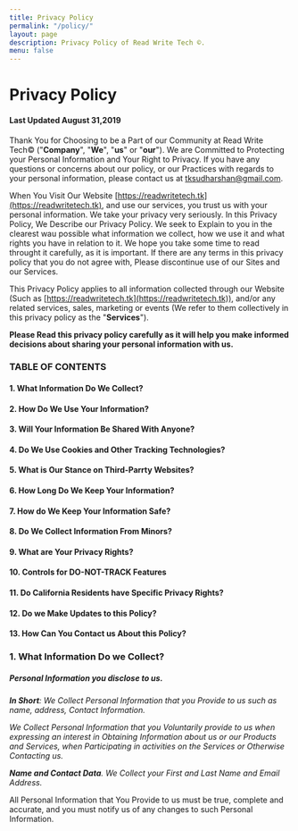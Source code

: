 ```yaml
---
title: Privacy Policy
permalink: "/policy/"
layout: page
description: Privacy Policy of Read Write Tech ©️.
menu: false
---
```


# Privacy Policy
#### Last Updated August 31,2019

Thank You for Choosing to be a Part of  our Community at Read Write Tech©️ ("<b>Company</b>", "<b>We</b>", "<b>us</b>" or "<b>our</b>"). We are Committed to Protecting your Personal Information and Your Right to Privacy. If you have any questions or concerns about our policy, or our Practices with regards to your personal information, please contact us at [tksudharshan@gmail.com](mailto:tksudharshan@gmail.com).

When You Visit Our Website [https://readwritetech.tk](https://readwritetech.tk), and use our services, you trust us with your personal information. We take your privacy very seriously. In this Privacy Policy, We Describe our Privacy Policy. We seek to Explain to you in the clearest wau possible what information we collect, how we use it and what rights you have in relation to it. We hope you take some time to read throught it carefully, as it is important. If there are any terms in this privacy policy that you do not agree with, Please discontinue use of our Sites and our Services.

This Privacy Policy applies to all information collected through our Website (Such as [https://readwritetech.tk](https://readwritetech.tk)), and/or any related services, sales, marketing or events (We refer to them collectively in this privacy policy as the "**Services**").

**Please Read this privacy policy carefully as it will help you make informed decisions about sharing your personal information with us.**

### TABLE OF CONTENTS

#### 1. What Information Do We Collect?

#### 2. How Do We Use Your Information?

#### 3. Will Your Information Be Shared With Anyone?

#### 4. Do We Use Cookies and Other Tracking Technologies?

#### 5. What is Our Stance on Third-Parrty Websites?

#### 6. How Long Do We Keep Your Information?

#### 7. How do We Keep Your Information Safe?

#### 8. Do We Collect Information From Minors?

#### 9. What are Your Privacy Rights?

#### 10. Controls for DO-NOT-TRACK Features

#### 11. Do California Residents have Specific Privacy Rights?

#### 12. Do we Make Updates to this Policy?

#### 13. How Can You Contact us About this Policy?


### 1. What Information Do we Collect?


##### Personal Information you disclose to us.

_**In Short**: We Collect Personal Information that you Provide to us such as name, address, Contact Information._

_We Collect Personal Information that you Voluntarily provide to us when expressing an interest in Obtaining Information about us or our Products and Services, when Participating in activities on the Services or Otherwise Contacting us._

_**Name and Contact Data**. We Collect your First and Last Name and Email Address._

All Personal Information that You Provide to us must be true, complete and accurate, and you must notify us of any changes to such Personal Information.


